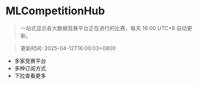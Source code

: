 # MLCompetitionHub

> 一站式显示各大数据竞赛平台正在进行的比赛，每天 16:00 UTC+8 自动更新。
  
> 更新时间: 2025-04-12T16:00:03+0800 

* 多家竞赛平台
* 多种订阅方式
* 下拉查看更多